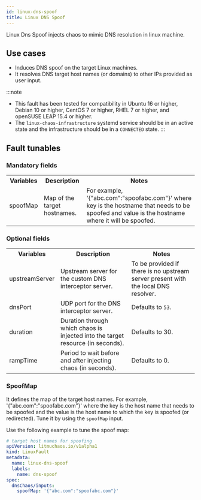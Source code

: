 ```yaml
---
id: linux-dns-spoof
title: Linux DNS Spoof
---
```

Linux Dns Spoof injects chaos to mimic DNS resolution in linux machine.

## Use cases
- Induces DNS spoof on the target Linux machines.
- It resolves DNS target host names (or domains) to other IPs provided as user input.

:::note
- This fault has been tested for compatibility in Ubuntu 16 or higher, Debian 10 or higher, CentOS 7 or higher, RHEL 7 or higher, and openSUSE LEAP 15.4 or higher.
- The `linux-chaos-infrastructure` systemd service should be in an active state and the infrastructure should be in a `CONNECTED` state.
:::

## Fault tunables
<h3>Mandatory fields</h3>
<table>
  <tr>
    <th> Variables </th>
    <th> Description </th>
    <th> Notes </th>
  </tr>
  <tr>
    <td> spoofMap </td>
    <td> Map of the target hostnames. </td>
    <td> For example, '&#123;"abc.com":"spoofabc.com"&#125;' where key is the hostname that needs to be spoofed and value is the hostname where it will be spoofed. </td>
  </tr>
</table>
<h3>Optional fields</h3>
<table>
  <tr>
    <th> Variables </th>
    <th> Description </th>
    <th> Notes </th>
  </tr>
  <tr>
    <td> upstreamServer </td>
    <td> Upstream server for the custom DNS interceptor server. </td>
    <td> To be provided if there is no upstream server present with the local DNS resolver. </td>
  </tr>
  <tr>
    <td> dnsPort </td>
    <td> UDP port for the DNS interceptor server. </td>
    <td> Defaults to <code>53</code>. </td>
  </tr>
  <tr>
    <td> duration </td>
    <td> Duration through which chaos is injected into the target resource (in seconds). </td>
    <td> Defaults to 30. </td>
  </tr>
  <tr>
    <td> rampTime </td>
    <td> Period to wait before and after injecting chaos (in seconds). </td>
    <td> Defaults to 0. </td>
  </tr>
</table>


### SpoofMap

It defines the map of the target host names. For example, '{"abc.com":"spoofabc.com"}' where the key is the host name that needs to be spoofed and the value is the host name to which the key is spoofed (or redirected). Tune it by using the `spoofMap` input.

Use the following example to tune the spoof map:

[embedmd]:# (./static/manifests/linux-dns-spoof/spoofMap.yaml yaml)
```yaml
# target host names for spoofing
apiVersion: litmuchaos.io/v1alpha1
kind: LinuxFault
metadata:
  name: linux-dns-spoof
  labels:
    name: dns-spoof
spec:
  dnsChaos/inputs:
    spoofMap: '{"abc.com":"spoofabc.com"}'
```
